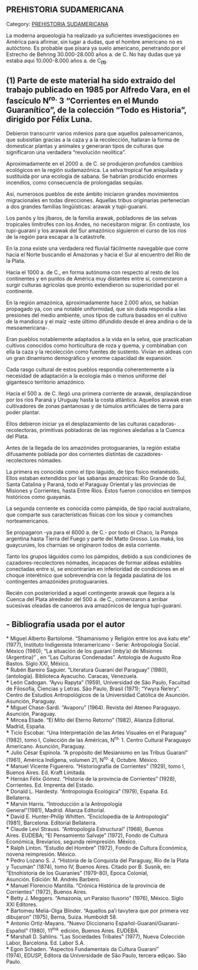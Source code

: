 ## PREHISTORIA SUDAMERICANA

Category: [PREHISTORIA SUDAMERICANA](http://descubrircorrientes.com.ar/2012/index.php/2947-historia-desde-el-origen-hasta-1814/prehistoria-sudamericana)

La moderna arqueología ha realizado ya suficientes investigaciones en América para afirmar, sin lugar a dudas, que el hombre americano no es autóctono. Es probable que pisara ya suelo americano, penetrando por el Estrecho de Behring 30.000-28.000 años a. de C. No hay dudas que ya estaba aquí 10.000-8.000 años a. de C<sub><strong>(1)</strong></sub>.

## **(1)** Parte de este material ha sido extraído del trabajo publicado en 1985 por Alfredo Vara, en el fascículo N<sup>ro.</sup> 3 “Corrientes en el Mundo Guaranítico”, de la colección “Todo es Historia”, dirigido por Félix Luna.

Debieron transcurrir varios milenios para que aquellos paleoamericanos, que subsistían gracias a la caza y a la recolección, hallaran la forma de domesticar plantas y animales y generaran tipos de culturas que significaron una verdadera “revolución neolítica”.

Aproximadamente en el 2000 a. de C. se produjeron profundos cambios ecológicos en la región sudamazónica. La selva tropical fue aniquilada y sustituida por una ecología de sabana. Se habrían producido enormes incendios, como consecuencia de prolongadas sequías.

Así, numerosos pueblos de este ámbito iniciaron grandes movimientos migracionales en todas direcciones. Aquellas tribus originarias pertenecían a dos grandes familias lingüísticas: arawak y tupí-guaraní.

Los panós y los jíbaros, de la familia arawak, pobladores de las selvas tropicales limítrofes con los Andes, no necesitaron migrar. En contraste, los tupí-guaraní y los arawak del Sur amazónico siguieron el curso de los ríos de la región para escapar a la catástrofe.

En la zona existe una verdadera red fluvial fácilmente navegable que corre hacia el Norte buscando el Amazonas y hacia el Sur al encuentro del Río de la Plata.

Hacia el 1000 a. de C., en forma autónoma con respecto al resto de los continentes y en puntos de América muy distantes entre sí, comenzaron a surgir culturas agrícolas que pronto extendieron su superioridad por el continente.

En la región amazónica, aproximadamente hace 2.000 años, se habían propagado ya, con una notable uniformidad, que sin duda respondía a las presiones del medio ambiente, unos tipos de cultura basados en el cultivo de la mandioca y el maíz -este último difundido desde el área andina o de la mesoamericana-.

Eran pueblos notablemente adaptados a la vida en la selva, que practicaban cultivos conocidos como horticultura de roza y quema, y combinaban con ella la caza y la recolección como fuentes de sustento. Vivían en aldeas con un gran dinamismo demográfico y enorme capacidad de expansión.

Cada rasgo cultural de estos pueblos respondía coherentemente a la necesidad de adaptación a la ecología más o menos uniforme del gigantesco territorio amazónico.

Hacia el 500 a. de C. llegó una primera corriente de arawak, desplazándose por los ríos Paraná y Uruguay hasta la costa atlántica. Aquellos arawak eran cultivadores de zonas pantanosas y de túmulos artificiales de tierra para poder plantar.

Ellos debieron iniciar ya el desplazamiento de las culturas cazadoras-recolectoras, primitivas pobladoras de las regiones aledañas a la Cuenca del Plata.

Antes de la llegada de los amazónides protoguaraníes, la región estaba difusamente poblada por dos corrientes distintas de cazadores-recolectores nómades.

La primera es conocida como el tipo láguido, de tipo físico melanésido. Ellos estaban extendidos por las sabanas amazónicas: Río Grande do Sul, Santa Catalina y Paraná, todo el Paraguay Oriental y las provincias de Misiones y Corrientes, hasta Entre Ríos. Estos fueron conocidos en tiempos históricos como guayanás.

La segunda corriente es conocida como pámpida, de tipo racial australiano, que comparte sus características físicas con los sioux y comanches norteamericanos.

Se propagaron -ya para el 6000 a. de C.- por todo el Chaco, la Pampa argentina hasta Tierra del Fuego y parte del Matto Grosso. Los maká, los guaycurúes, los charrúas se originaron todos de esta corriente.

Tanto los grupos láguidos como los pámpidos, debido a sus condiciones de cazadores-recolectores nómades, incapaces de formar aldeas estables conectadas entre sí, se encontrarían en inferioridad de condiciones en el choque interétnico que sobrevendría con la llegada paulatina de los contingentes amazónides protoguaraníes.

Recién con posterioridad a aquel contingente arawak que llegara a la Cuenca del Plata alrededor del 500 a. de C., comenzaron a arribar sucesivas oleadas de canoeros ava amazónicos de lengua tupí-guaraní.

## **\- Bibliografía usada por el autor**

\* Miguel Alberto Bartolomé. “Shamanismo y Religión entre los ava katu ete” (1977), Instituto Indigenista Interamericano - Serie: Antropología Social. México (1980); “La situación de los guaraní (mby’a) de Misiones (Argentina)” , en “Las Culturas Condenadas”. Antología de Augusto Roa Bastos. Siglo XXI, México.  
**\*** Rubén Bareiro Saguier. “Literatura Guaraní del Paraguay” (1980), (antología). Biblioteca Ayacucho. Caracas, Venezuela.  
**\*** León Cadogan. “Ayvu Rapyta” (1959), Universidad de São Paulo, Facultad de Filosofía, Ciencias y Letras. São Paulo, Brasil (1971); “Ywyra Ñe’ery”. Centro de Estudios Antropológicos de la Universidad Católica de Asunción. Asunción, Paraguay.  
**\*** Miguel Chase-Sardi. “Avaporu” (1964). Revista del Ateneo Paraguayo. Asunción, Paraguay.  
**\*** Mircea Eliade. “El Mito del Eterno Retorno” (1982), Alianza Editorial. Madrid, España.  
**\*** Ticio Escobar. “Una Interpretación de las Artes Visuales en el Paraguay” (1982), tomo I, Colección de las Américas, N<sup>ro.</sup> 1. Centro Cultural Paraguayo Americano. Asunción, Paraguay.  
**\*** Julio César Espínola. “A propósito del Mesianismo en las Tribus Guaraní” (1961), América Indígena, volumen 21, N<sup>ro.</sup> 4, Octubre. México.  
**\*** Manuel Vicente Figuerero. “Historiografía de Corrientes” (1929), tomo I, Buenos Aires. Ed. Kraft Limitada.  
**\*** Hernán Félix Gómez. “Historia de la provincia de Corrientes” (1928), Corrientes. Ed. Imprenta del Estado.  
**\*** Donald L. Hardesty. “Antropología Ecológica” (1979), España. Ed. Bellaterra.  
**\*** Marvin Harris. “Introducción a la Antropología General”(1981), Madrid. Alianza Editorial.  
**\*** David E. Hunter\-Philip Whitten. “Enciclopedia de la Antropología” (1981), Barcelona. Editorial Bellaterra.  
**\*** Claude Levi Strauss. “Antropología Estructural” (1968), Buenos Aires. EUDEBA; “El Pensamiento Salvaje” (1972), Fondo de Cultura Económica, Breviarios, segunda reimpresión. México.  
**\*** Ralph Linton. “Estudio del Hombre” (1972), Fondo de Cultura Económica, novena reimpresión. México.  
**\*** Pedro Lozano S. J. “Historia de la Conquista del Paraguay, Río de la Plata y Tucumán” (1874), tomo IV, Buenos Aires. Citado por B. Susnik, en: “Etnohistoria de los Guaraníes” (1979-80), Epoca Colonial, Asunción. Edición: M. Andrés Barbero.  
**\*** Manuel Florencio Mantilla. “Crónica Histórica de la provincia de Corrientes” (1972), Buenos Aires.  
**\*** Betty J. Meggers. “Amazonia, un Paraíso Ilusorio” (1976), México. Siglo XXI Editores.  
**\*** Bartomeu Meliá\-Olga Blinder. “Aquellos pa’i tavytera que por primera vez dibujaron” (1975), Berna, Suiza. Humboldt 58.  
**\*** Antonio Ortiz-Mayans. “Nuevo Diccionario Español-Guaraní/Guaraní-Español” (1980), 11<sup>ma.</sup> edición, Buenos Aires. EUDEBA.  
**\*** Marshall D. Sahlins. “Las Sociedades Tribales” (1977), Nueva Colección Labor, Barcelona. Ed. Labor S.A.  
**\*** Egon Schaden. “Aspectos Fundamentais da Cultura Guaraní” (1974), EDUSP, Editora da Universidade de São Paulo, tercera ediçao. São Paulo.